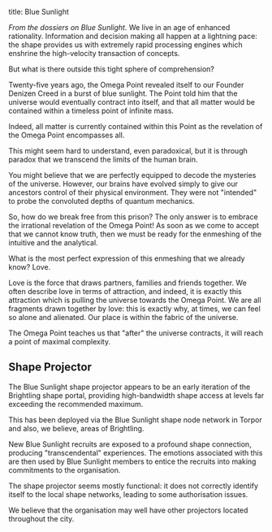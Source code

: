 title: Blue Sunlight

_From the dossiers on Blue Sunlight._
We live in an age of enhanced rationality.  Information and decision making all happen at a lightning pace: the shape provides us with extremely rapid processing engines which enshrine the high-velocity transaction of concepts.

But what is there outside this tight sphere of comprehension?

Twenty-five years ago, the Omega Point revealed itself to our Founder Denizen Creed in a burst of blue sunlight.  The Point told him that the universe would eventually contract into itself, and that all matter would be contained within a timeless point of infinite mass.

Indeed, all matter is currently contained within this Point as the revelation of the Omega Point encompasses all.

This might seem hard to understand, even paradoxical, but it is through paradox that we transcend the limits of the human brain.

You might believe that we are perfectly equipped to decode the mysteries of the universe.  However, our brains have evolved simply to give our ancestors control of their physical environment.  They were not "intended" to probe the convoluted depths of quantum mechanics.

So, how do we break free from this prison?  The only answer is to embrace the irrational revelation of the Omega Point!  As soon as we come to accept that we cannot know truth, then we must be ready for the enmeshing of the intuitive and the analytical.

What is the most perfect expression of this enmeshing that we already know?  Love.

Love is the force that draws partners, families and friends together.  We often describe love in terms of attraction, and indeed, it is exactly this attraction which is pulling the universe towards the Omega Point.  We are all fragments drawn together by love: this is exactly why, at times, we can feel so alone and alienated.  Our place is within the fabric of the universe.

The Omega Point teaches us that "after" the universe contracts, it will reach a point of maximal complexity.

## <span class="mw-headline" id="Shape_Projector"> Shape Projector </span>

The Blue Sunlight shape projector appears to be an early iteration of the Brightling shape portal, providing high-bandwidth shape access at levels far exceeding the recommended maximum.

This has been deployed via the Blue Sunlight shape node network in Torpor and also, we believe, areas of Brightling.

New Blue Sunlight recruits are exposed to a profound shape connection, producing "transcendental" experiences.  The emotions associated with this are then used by Blue Sunlight members to entice the recruits into making commitments to the organisation.

The shape projector seems mostly functional: it does not correctly identify itself to the local shape networks, leading to some authorisation issues.

We believe that the organisation may well have other projectors located throughout the city.

<!-- 
NewPP limit report
Preprocessor node count: 3/1000000
Post‐expand include size: 0/2097152 bytes
Template argument size: 0/2097152 bytes
Expensive parser function count: 0/100
-->

<!-- Saved in parser cache with key fs_error420_com:pcache:idhash:230-0!*!0!*!*!*!* and timestamp 20140722185451 -->
